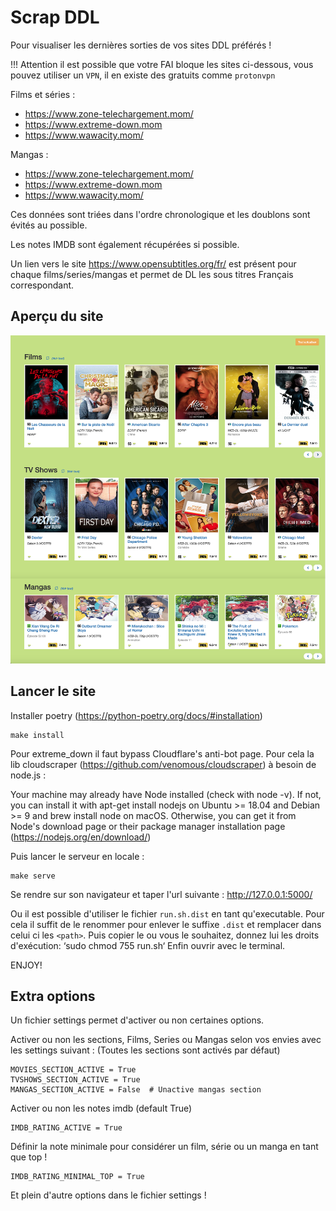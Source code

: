 # Scrap DDL

Pour visualiser les dernières sorties de vos sites DDL préférés !

!!! Attention il est possible que votre FAI bloque les sites ci-dessous, vous pouvez utiliser un `VPN`, 
il en existe des gratuits comme `protonvpn`

Films et séries :

- https://www.zone-telechargement.mom/
- https://www.extreme-down.mom
- https://www.wawacity.mom/

Mangas :

- https://www.zone-telechargement.mom/
- https://www.extreme-down.mom
- https://www.wawacity.mom/


Ces données sont triées dans l'ordre chronologique et les doublons sont évités au possible.

Les notes IMDB sont également récupérées si possible.

Un lien vers le site https://www.opensubtitles.org/fr/ est présent pour chaque films/series/mangas
et permet de DL les sous titres Français correspondant.


## Aperçu du site

![screenshot](images/homev3.png)


## Lancer le site

Installer poetry (https://python-poetry.org/docs/#installation)

```
make install
```

Pour extreme_down il faut bypass Cloudflare's anti-bot page.
Pour cela la lib cloudscraper (https://github.com/venomous/cloudscraper) à besoin de node.js :

Your machine may already have Node installed (check with node -v). 
If not, you can install it with apt-get install nodejs on 
Ubuntu >= 18.04 and Debian >= 9 and brew install node on macOS. 
Otherwise, you can get it from Node's download page or their 
package manager installation page (https://nodejs.org/en/download/)


Puis lancer le serveur en locale :

```
make serve
```

Se rendre sur son navigateur et taper l'url suivante :
http://127.0.0.1:5000/

Ou il est possible d'utiliser le fichier `run.sh.dist` en tant qu'executable.
Pour cela il suffit de le renommer pour enlever le suffixe `.dist` et remplacer dans celui ci les `<path>`.
Puis copier le ou vous le souhaitez, donnez lui les droits d'exécution:
‘sudo chmod 755 run.sh‘
Enfin ouvrir avec le terminal.

ENJOY!


## Extra options

Un fichier settings permet d'activer ou non certaines options.

Activer ou non les sections, Films, Series ou Mangas selon vos envies avec les settings suivant :
(Toutes les sections sont activés par défaut)

```
MOVIES_SECTION_ACTIVE = True
TVSHOWS_SECTION_ACTIVE = True
MANGAS_SECTION_ACTIVE = False  # Unactive mangas section
```

Activer ou non les notes imdb (default True)

```
IMDB_RATING_ACTIVE = True
```

Définir la note minimale pour considérer un film, série ou un manga en tant que top !

```
IMDB_RATING_MINIMAL_TOP = True
```

Et plein d'autre options dans le fichier settings !
